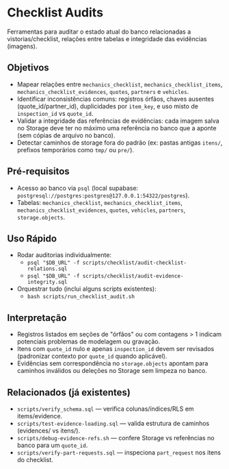 # Checklist Audits

Ferramentas para auditar o estado atual do banco relacionadas a vistorias/checklist, relações entre
tabelas e integridade das evidências (imagens).

## Objetivos

- Mapear relações entre `mechanics_checklist`, `mechanics_checklist_items`,
  `mechanics_checklist_evidences`, `quotes`, `partners` e `vehicles`.
- Identificar inconsistências comuns: registros órfãos, chaves ausentes (quote_id/partner_id),
  duplicidades por `item_key`, e uso misto de `inspection_id` vs `quote_id`.
- Validar a integridade das referências de evidências: cada imagem salva no Storage deve ter no
  máximo uma referência no banco que a aponte (sem cópias de arquivo no banco).
- Detectar caminhos de storage fora do padrão (ex: pastas antigas `itens/`, prefixos temporários
  como `tmp/` ou `pre/`).

## Pré‑requisitos

- Acesso ao banco via `psql` (local supabase:
  `postgresql://postgres:postgres@127.0.0.1:54322/postgres`).
- Tabelas: `mechanics_checklist`, `mechanics_checklist_items`, `mechanics_checklist_evidences`,
  `quotes`, `vehicles`, `partners`, `storage.objects`.

## Uso Rápido

- Rodar auditorias individualmente:
  - `psql "$DB_URL" -f scripts/checklist/audit-checklist-relations.sql`
  - `psql "$DB_URL" -f scripts/checklist/audit-evidence-integrity.sql`
- Orquestrar tudo (inclui alguns scripts existentes):
  - `bash scripts/run_checklist_audit.sh`

## Interpretação

- Registros listados em seções de "órfãos" ou com contagens > 1 indicam potenciais problemas de
  modelagem ou gravação.
- Itens com `quote_id` nulo e apenas `inspection_id` devem ser revisados (padronizar contexto por
  `quote_id` quando aplicável).
- Evidências sem correspondência no `storage.objects` apontam para caminhos inválidos ou deleções no
  Storage sem limpeza no banco.

## Relacionados (já existentes)

- `scripts/verify_schema.sql` — verifica colunas/índices/RLS em items/evidence.
- `scripts/test-evidence-loading.sql` — valida estrutura de caminhos (evidences/ vs itens/).
- `scripts/debug-evidence-refs.sh` — confere Storage vs referências no banco para um `quote_id`.
- `scripts/verify-part-requests.sql` — inspeciona `part_request` nos itens do checklist.
